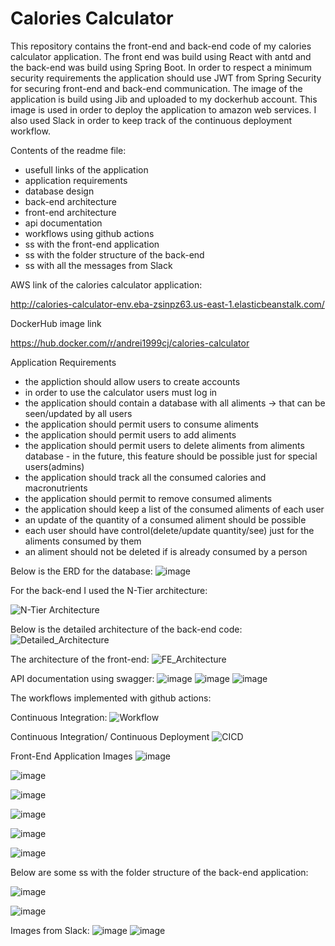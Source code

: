 # Calories Calculator

This repository contains the front-end and back-end code of my calories calculator application. The front end was build using React with antd and the back-end was build using Spring Boot.
In order to respect a minimum security requirements the application should use JWT from Spring Security for securing front-end and back-end communication.
The image of the application is build using Jib and uploaded to my dockerhub account. This image is used in order to deploy the application to amazon web services.
I also used Slack in order to keep track of the continuous deployment workflow.

Contents of the readme file:
- usefull links of the application
- application requirements
- database design
- back-end architecture
- front-end architecture
- api documentation
- workflows using github actions
- ss with the front-end application
- ss with the folder structure of the back-end
- ss with all the messages from Slack

AWS link of the calories calculator application:

http://calories-calculator-env.eba-zsinpz63.us-east-1.elasticbeanstalk.com/

DockerHub image link

https://hub.docker.com/r/andrei1999cj/calories-calculator

Application Requirements

- the appliction should allow users to create accounts
- in order to use the calculator users must log in
- the application should contain a database with all aliments -> that can be seen/updated by all users
- the application should permit users to consume aliments
- the application should permit users to add aliments
- the application should permit users to delete aliments from aliments database - in the future, this feature should be possible just for special users(admins)
- the application should track all the consumed calories and macronutrients
- the application should permit to remove consumed aliments
- the application should keep a list of the consumed aliments of each user
- an update of the quantity of a consumed aliment should be possible
- each user should have control(delete/update quantity/see) just for the aliments consumed by them
- an aliment should not be deleted if is already consumed by a person


Below is the ERD for the database:
![image](https://github.com/Andrei1999CJ/CaloriesCalculator/assets/86969370/aac85bef-c8df-493a-98b0-934a2b8169dd)

For the back-end I used the N-Tier architecture:

![N-Tier Architecture](https://github.com/Andrei1999CJ/CaloriesCalculator/assets/86969370/2e06236e-8f8f-4fe8-a01e-e96e421f7293)




Below is the detailed architecture of the back-end code:
![Detailed_Architecture](https://github.com/Andrei1999CJ/CaloriesCalculator/assets/86969370/e3084645-f0e6-43c5-b6fc-618409b04882)



The architecture of the front-end:
![FE_Architecture](https://github.com/Andrei1999CJ/CaloriesCalculator/assets/86969370/aec9d330-f789-45f7-a6b2-1fd8319d04f7)



API documentation using swagger:
![image](https://github.com/Andrei1999CJ/CaloriesCalculator/assets/86969370/6d3612ef-4330-4e91-80f7-5e7e313b99a5)
![image](https://github.com/Andrei1999CJ/CaloriesCalculator/assets/86969370/564b5afb-574f-43c2-87fa-a9b350df90a0)
![image](https://github.com/Andrei1999CJ/CaloriesCalculator/assets/86969370/36793f99-1e65-453c-81f3-363599b6f2b9)



The workflows implemented with github actions:

Continuous Integration:
![Workflow](https://github.com/Andrei1999CJ/CaloriesCalculator/assets/86969370/b7234ffe-53e7-4936-9141-990adbd3d002)



Continuous Integration/ Continuous Deployment
![CICD](https://github.com/Andrei1999CJ/CaloriesCalculator/assets/86969370/7538eca6-b96a-4c8b-8e07-ae21ebce9b01)


Front-End Application Images
![image](https://github.com/Andrei1999CJ/CaloriesCalculator/assets/86969370/7cd469e0-527f-4fc4-975a-8b86075ad83e)

![image](https://github.com/Andrei1999CJ/CaloriesCalculator/assets/86969370/23d8bb03-399f-4c44-9aa8-294162b6e732)

![image](https://github.com/Andrei1999CJ/CaloriesCalculator/assets/86969370/01d52025-3f25-4da4-8e48-ae1ec83c4bc8)

![image](https://github.com/Andrei1999CJ/CaloriesCalculator/assets/86969370/cb2d3321-d487-4bcb-a9ba-840ea001fd61)

![image](https://github.com/Andrei1999CJ/CaloriesCalculator/assets/86969370/aed26722-4896-4671-8963-fd3e129effa0)

![image](https://github.com/Andrei1999CJ/CaloriesCalculator/assets/86969370/a6363b4d-8327-421f-8ea1-700ddf72b957)


Below are some ss with the folder structure of the back-end application:

![image](https://github.com/Andrei1999CJ/CaloriesCalculator/assets/86969370/10f5b55e-a5f6-4040-8e3b-401a7f2361e9)

![image](https://github.com/Andrei1999CJ/CaloriesCalculator/assets/86969370/cfdc5316-3a21-4edb-9768-d30e7b2be98b)

Images from Slack:
![image](https://github.com/Andrei1999CJ/CaloriesCalculator/assets/86969370/e4967f04-c49d-4031-8a50-044927f7d9c8)
![image](https://github.com/Andrei1999CJ/CaloriesCalculator/assets/86969370/32ebb5da-3853-4c75-acc1-c8eb8cdbf78a)







